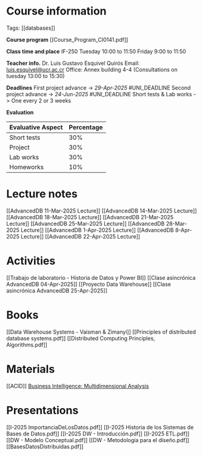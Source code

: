 # Course information
Tags: [[databases]]

**Course program**
[[Course_Program_CI0141.pdf]]

**Class time and place**
IF-250
Tuesday 10:00 to 11:50
Friday 9:00 to 11:50

**Teacher info.**
Dr. Luis Gustavo Esquivel Quirós
Email: luis.esquivel@ucr.ac.cr
Office: Annex building 4-4 (Consultations on tuesday 13:00 to 15:30)

**Deadlines**
First project advance -> _29-Apr-2025_ #UNI_DEADLINE
Second project advance -> _24-Jun-2025_ #UNI_DEADLINE 
Short tests & Lab works -> One every 2 or 3 weeks

**Evaluation**

| Evaluative Aspect | Percentage |
| ----------------- | ---------- |
| Short tests       | 30%        |
| Project           | 30%        |
| Lab works         | 30%        |
| Homeworks         | 10%        |

# Lecture notes
[[AdvancedDB 11-Mar-2025 Lecture]]
[[AdvancedDB 14-Mar-2025 Lecture]]
[[AdvancedDB 18-Mar-2025 Lecture]]
[[AdvancedDB 21-Mar-2025 Lecture]]
[[AdvancedDB 25-Mar-2025 Lecture]]
[[AdvancedDB 28-Mar-2025 Lecture]]
[[AdvancedDB 1-Apr-2025 Lecture]]
[[AdvancedDB 8-Apr-2025 Lecture]]
[[AdvancedDB 22-Apr-2025 Lecture]]

# Activities
[[Trabajo de laboratorio - Historia de Datos y Power BI]]
[[Clase asincrónica AdvancedDB 04-Apr-2025]]
[[Proyecto Data Warehouse]]
[[Clase asincrónica AdvancedDB 25-Apr-2025]]

# Books
[[Data Warehouse Systems - Vaisman & Zimanyi]]
[[Principles of distributed database systems.pdf]]
[[Distributed Computing Principles, Algorithms.pdf]]

# Materials
[[ACID]]
[Business Intelligence: Multidimensional Analysis](https://www.youtube.com/watch?v=IhFkNmVmwn4)

# Presentations
[[I-2025 ImportanciaDeLosDatos.pdf]]
[[I-2025 Historia de los Sistemas de Bases de Datos.pdf]]
[[I-2025 DW - Introducción.pdf]]
[[I-2025 ETL.pdf]]
[[DW - Modelo Conceptual.pdf]]
[[DW - Metodología para el diseño.pdf]]
[[BasesDatosDistribuidas.pdf]]
